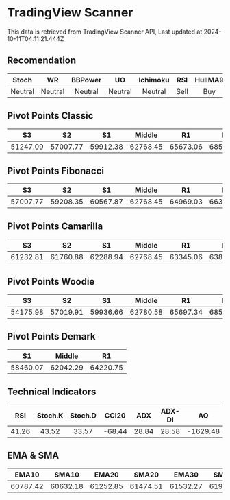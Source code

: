 # TradingView Scanner
This data is retrieved from TradingView Scanner API, Last updated at 2024-10-11T04:11:21.444Z

## Recomendation
| Stoch | WR | BBPower | UO | Ichimoku | RSI | HullMA9 |
| :---: | :---: | :---: | :---: | :---: | :---: | :---: |
| Neutral | Neutral | Neutral | Neutral | Neutral | Sell | Buy |

## Pivot Points Classic
| S3 | S2 | S1 | Middle | R1 | R2 | R3 |
| :---: | :---: | :---: | :---: | :---: | :---: | :---: |
| 51247.09 | 57007.77 | 59912.38 | 62768.45 | 65673.06 | 68529.13 | 74289.81 |

## Pivot Points Fibonacci
| S3 | S2 | S1 | Middle | R1 | R2 | R3 |
| :---: | :---: | :---: | :---: | :---: | :---: | :---: |
| 57007.77 | 59208.35 | 60567.87 | 62768.45 | 64969.03 | 66328.55 | 68529.13 |

## Pivot Points Camarilla
| S3 | S2 | S1 | Middle | R1 | R2 | R3 |
| :---: | :---: | :---: | :---: | :---: | :---: | :---: |
| 61232.81 | 61760.88 | 62288.94 | 62768.45 | 63345.06 | 63873.12 | 64401.19 |

## Pivot Points Woodie
| S3 | S2 | S1 | Middle | R1 | R2 | R3 |
| :---: | :---: | :---: | :---: | :---: | :---: | :---: |
| 54175.98 | 57019.91 | 59936.66 | 62780.58 | 65697.34 | 68541.26 | 71458.02 |

## Pivot Points Demark
| S1 | Middle | R1 |
| :---: | :---: | :---: |
| 58460.07 | 62042.29 | 64220.75 |

## Technical Indicators
| RSI | Stoch.K | Stoch.D | CCI20 | ADX | ADX-DI | AO | Mom | MACD | MACD | W.R | HullMA9 |
| :---: | :---: | :---: | :---: | :---: | :---: | :---: | :---: | :---: | :---: | :---: | :---: |
| 41.26 | 43.52 | 33.57 | -68.44 | 28.84 | 28.58 | -1629.48 | -1652.79 | -535.88 | -419.39 | -52.23 | 60212.38 |

## EMA & SMA
| EMA10 | SMA10 | EMA20 | SMA20 | EMA30 | SMA30 | EMA50 | SMA50 | EMA100 | SMA100 | EMA200 | SMA200 |
| :---: | :---: | :---: | :---: | :---: | :---: | :---: | :---: | :---: | :---: | :---: | :---: |
| 60787.42 | 60632.18 | 61252.85 | 61474.51 | 61532.27 | 61971.06 | 61885.81 | 61815.08 | 62131.78 | 62983.04 | 61714.43 | 61420.02 |